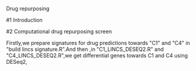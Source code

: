 Drug repurposing

#1 Introduction

#2 Computational drug repurposing screen

Firstly,we prepare signatures for drug predictions towards "C1" and "C4" in "build lincs signature.R".And then ,in "C1_LINCS_DESEQ2.R" and "C4_LINCS_DESEQ2.R",we get differential genes towards C1 and C4 using DESeq2,
